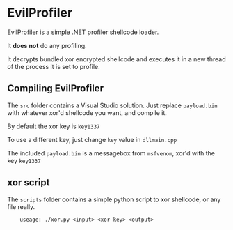 # EvilProfiler

EvilProfiler is a simple .NET profiler shellcode loader.

It __does not__ do any profiling.

It decrypts bundled xor encrypted shellcode and executes it in a new thread of the process it is set to profile.

## Compiling EvilProfiler

The `src` folder contains a Visual Studio solution. Just replace `payload.bin` with whatever xor'd shellcode you want, and compile it.

By default the xor key is `key1337`

To use a different key, just change `key` value in `dllmain.cpp`

The included `payload.bin` is a messagebox from `msfvenom`, xor'd with the key `key1337`

## xor script

The `scripts` folder contains a simple python script to xor shellcode, or any file really.

        useage: ./xor.py <input> <xor key> <output>
